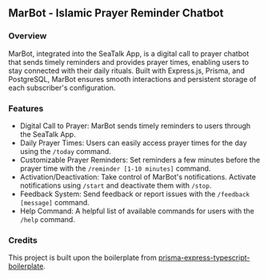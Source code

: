 ## MarBot - Islamic Prayer Reminder Chatbot

### Overview

MarBot, integrated into the SeaTalk App, is a digital call to prayer chatbot that sends timely reminders and provides prayer times, enabling users to stay connected with their daily rituals. Built with Express.js, Prisma, and PostgreSQL, MarBot ensures smooth interactions and persistent storage of each subscriber's configuration.

### Features

- Digital Call to Prayer: MarBot sends timely reminders to users through the SeaTalk App.
- Daily Prayer Times: Users can easily access prayer times for the day using the `/today` command.
- Customizable Prayer Reminders: Set reminders a few minutes before the prayer time with the `/reminder [1-10 minutes]` command.
- Activation/Deactivation: Take control of MarBot's notifications. Activate notifications using `/start` and deactivate them with `/stop`.
- Feedback System: Send feedback or report issues with the `/feedback [message]` command.
- Help Command: A helpful list of available commands for users with the `/help` command.

### Credits

This project is built upon the boilerplate from [prisma-express-typescript-boilerplate](https://github.com/antonio-lazaro/prisma-express-typescript-boilerplate).

